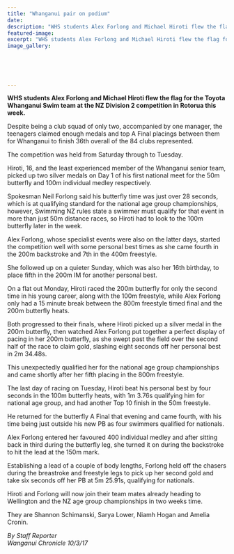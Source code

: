 ```yaml
---
title: "Whanganui pair on podium"
date: 
description: "WHS students Alex Forlong and Michael Hiroti flew the flag for the Toyota Whanganui Swim team at the NZ Division 2 competition in Rotorua this week..."
featured-image: 
excerpt: "WHS students Alex Forlong and Michael Hiroti flew the flag for the Toyota Whanganui Swim team at the NZ Division 2 competition in Rotorua this week."
image_gallery:
	
	
	
	
	
---
```


<p><strong>WHS students Alex Forlong and Michael Hiroti flew the flag for the Toyota Whanganui Swim team at the NZ Division 2 competition in Rotorua this week.</strong></p>
<p>Despite being a club squad of only two, accompanied by one manager, the teenagers claimed enough medals and top A Final placings between them for Whanganui to finish 36th overall of the 84 clubs represented.</p>
<p>The competition was held from Saturday through to Tuesday.</p>
<p>Hiroti, 16, and the least experienced member of the Whanganui senior team, picked up two silver medals on Day 1 of his first national meet for the 50m butterfly and 100m individual medley respectively.</p>
<p>Spokesman Neil Forlong said his butterfly time was just over 28 seconds, which is at qualifying standard for the national age group championships, however, Swimming NZ rules state a swimmer must qualify for that event in more than just 50m distance races, so Hiroti had to look to the 100m butterfly later in the week.</p>
<p>Alex Forlong, whose specialist events were also on the latter days, started the competition well with some personal best times as she came fourth in the 200m backstroke and 7th in the 400m freestyle.</p>
<p>She followed up on a quieter Sunday, which was also her 16th birthday, to place fifth in the 200m IM for another personal best.</p>
<p>On a flat out Monday, Hiroti raced the 200m butterfly for only the second time in his young career, along with the 100m freestyle, while Alex Forlong only had a 15 minute break between the 800m freestyle timed final and the 200m butterfly heats.</p>
<p>Both progressed to their finals, where Hiroti picked up a silver medal in the 200m butterfly, then watched Alex Forlong put together a perfect display of pacing in her 200m butterfly, as she swept past the field over the second half of the race to claim gold, slashing eight seconds off her personal best in 2m 34.48s.</p>
<p>This unexpectedly qualified her for the national age group championships and came shortly after her fifth placing in the 800m freestyle.&nbsp;</p>
<p>The last day of racing on Tuesday, Hiroti beat his personal best by four seconds in the 100m butterfly heats, with 1m 3.76s qualifying him for national age group, and had another Top 10 finish in the 50m freestyle.</p>
<p>He returned for the butterfly A Final that evening and came fourth, with his time being just outside his new PB as four swimmers qualified for nationals.</p>
<p>Alex Forlong entered her favoured 400 individual medley and after sitting back in third during the butterfly leg, she turned it on during the backstroke to hit the lead at the 150m mark.</p>
<p>Establishing a lead of a couple of body lengths, Forlong held off the chasers during the breastroke and freestyle legs to pick up her second gold and take six seconds off her PB at 5m 25.91s, qualifying for nationals.</p>
<p>Hiroti and Forlong will now join their team mates already heading to Wellington and the NZ age group championships in two weeks time.</p>
<p>They are Shannon Schimanski, Sarya Lower, Niamh Hogan and Amelia Cronin.</p>
<p class="clear syndicator"><em>By Staff Reporter</em><br /><em>Wanganui Chronicle 10/3/17&nbsp;</em></p>

